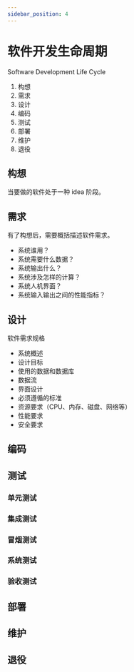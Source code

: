 ```yaml
---
sidebar_position: 4
---
```


# 软件开发生命周期

Software Development Life Cycle

1. 构想
2. 需求
3. 设计
4. 编码
5. 测试
6. 部署
7. 维护
8. 退役

## 构想

当要做的软件处于一种 idea 阶段。

## 需求

有了构想后，需要概括描述软件需求。

- 系统谁用？
- 系统需要什么数据？
- 系统输出什么？
- 系统涉及怎样的计算？
- 系统人机界面？
- 系统输入输出之间的性能指标？

## 设计

软件需求规格

- 系统概述
- 设计目标
- 使用的数据和数据库
- 数据流
- 界面设计
- 必须遵循的标准
- 资源要求（CPU、内存、磁盘、网络等）
- 性能要求
- 安全要求

## 编码

## 测试

### 单元测试

### 集成测试

### 冒烟测试

### 系统测试

### 验收测试

## 部署

## 维护

## 退役
